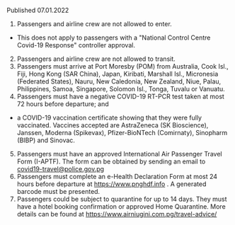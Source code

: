 Published 07.01.2022
1. Passengers and airline crew are not allowed to enter.
- This does not apply to passengers with a "National Control Centre Covid-19 Response" controller approval.
2. Passengers and airline crew are not allowed to transit.
3. Passengers must arrive at Port Moresby (POM) from Australia, Cook Isl., Fiji, Hong Kong (SAR China), Japan, Kiribati, Marshall Isl., Micronesia (Federated States), Nauru, New Caledonia, New Zealand, Niue, Palau, Philippines, Samoa, Singapore, Solomon Isl., Tonga, Tuvalu or Vanuatu.
4. Passengers must have a negative COVID-19 RT-PCR test taken at most 72 hours before departure; and
- a COVID-19 vaccination certificate showing that they were fully vaccinated.
Vaccines accepted are AstraZeneca (SK Bioscience), Janssen, Moderna (Spikevax), Pfizer-BioNTech (Comirnaty), Sinopharm (BIBP) and Sinovac.
5. Passengers must have an approved International Air Passenger Travel Form (I-APTF). The form can be obtained by sending an email to <a href="mailto:covid19-travel@police.gov.pg">covid19-travel@police.gov.pg</a>
6. Passengers must complete an e-Health Declaration Form at most 24 hours before departure at <a href="https://www.pnghdf.info">https://www.pnghdf.info</a> . A generated barcode must be presented.
7. Passengers could be subject to quarantine for up to 14 days. They must have a hotel booking confirmation or approved Home Quarantine. More details can be found at <a href="https://www.airniugini.com.pg/travel-advice/">https://www.airniugini.com.pg/travel-advice/</a>